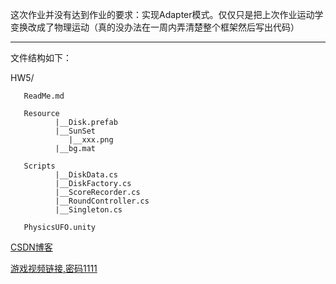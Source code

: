 这次作业并没有达到作业的要求：实现Adapter模式。仅仅只是把上次作业运动学变换改成了物理运动（真的没办法在一周内弄清楚整个框架然后写出代码）


<hr>
文件结构如下：

HW5/
       
       ReadMe.md
       
       Resource
              |__Disk.prefab
              |__SunSet
                 |__xxx.png
              |__bg.mat
      
       Scripts
              |__DiskData.cs
              |__DiskFactory.cs
              |__ScoreRecorder.cs
              |__RoundController.cs
              |__Singleton.cs
       
       PhysicsUFO.unity
              
[CSDN博客](https://blog.csdn.net/qq_32335095/article/details/80039149)
       
[游戏视频链接,密码1111](http://v.youku.com/v_show/id_XMzU1OTc2NjkxNg==.html?spm=a2hzp.8244740.0.0)



